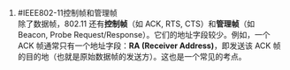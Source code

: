 1. #IEEE802-11控制帧和管理帧  
除了数据帧，802.11 还有**控制帧**（如 ACK, RTS, CTS）和**管理帧**（如 Beacon, Probe Request/Response）。它们的地址字段较少。例如，一个 ACK 帧通常只有一个地址字段：**RA (Receiver Address)**，即发送该 ACK 帧的目的地（也就是原始数据帧的发送方）。这也是一个常见的考点。